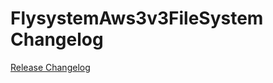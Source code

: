 # FlysystemAws3v3FileSystem Changelog

[Release Changelog](https://github.com/spryker-demo/flysystem-aws3v3-file-system/releases)
